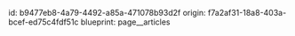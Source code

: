 id: b9477eb8-4a79-4492-a85a-471078b93d2f
origin: f7a2af31-18a8-403a-bcef-ed75c4fdf51c
blueprint: page__articles
